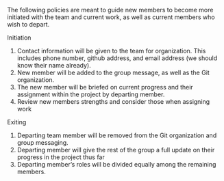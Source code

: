 The following policies are meant to guide new members to become more initiated with the team and current work, as well as current members who wish to depart.

  Initiation
1. Contact information will be given to the team for organization. This includes phone number, github address, and email address (we should know their name already).
2. New member will be added to the group message, as well as the Git organization.
3. The new member will be briefed on current progress and their assignment within the project by departing member.
4. Review new members strengths and consider those when assigning work

  Exiting
1. Departing team member will be removed from the Git organization and group messaging.
2. Departing member will give the rest of the group a full update on their progress in the project thus far
3. Departing member’s roles will be divided equally among the remaining members.
